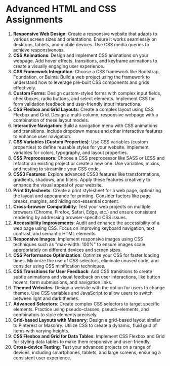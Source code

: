 # **Advanced HTML and CSS Assignments**

1. **Responsive Web Design**: Create a responsive website that adapts to various screen sizes and orientations. Ensure it works seamlessly on desktops, tablets, and mobile devices. Use CSS media queries to achieve responsiveness.
2. **CSS Animations**: Design and implement CSS animations on your webpage. Add hover effects, transitions, and keyframe animations to create a visually engaging user experience.
3. **CSS Framework Integration**: Choose a CSS framework like Bootstrap, Foundation, or Bulma. Build a web project using the framework to understand how to leverage pre-built CSS components and grids effectively.
4. **Custom Forms**: Design custom-styled forms with complex input fields, checkboxes, radio buttons, and select elements. Implement CSS for form validation feedback and user-friendly input interactions.
5. **CSS Flexbox and Grid Layouts**: Create a complex layout using CSS Flexbox and Grid. Design a multi-column, responsive webpage with a combination of these layout models.
6. **Interactive Navigation**: Build a navigation menu with CSS animations and transitions. Include dropdown menus and other interactive features to enhance user navigation.
7. **CSS Variables (Custom Properties)**: Use CSS variables (custom properties) to define reusable styles for your website. Implement variables for colors, typography, and layout properties.
8. **CSS Preprocessors**: Choose a CSS preprocessor like SASS or LESS and refactor an existing project or create a new one. Use variables, mixins, and nesting to streamline your CSS code.
9. **CSS3 Features**: Explore advanced CSS3 features like transformations, gradients, shadows, and filters. Apply these features creatively to enhance the visual appeal of your website.
10. **Print Stylesheets**: Create a print stylesheet for a web page, optimizing the layout and appearance for printing. Consider factors like page breaks, margins, and hiding non-essential content.
11. **Cross-browser Compatibility**: Test your web projects on multiple browsers (Chrome, Firefox, Safari, Edge, etc.) and ensure consistent rendering by addressing browser-specific CSS issues.
12. **Accessibility Improvements**: Audit and enhance the accessibility of a web page using CSS. Focus on improving keyboard navigation, text contrast, and semantic HTML elements.
13. **Responsive Images**: Implement responsive images using CSS techniques such as "max-width: 100%" to ensure images scale appropriately on different devices and screen sizes.
14. **CSS Performance Optimization**: Optimize your CSS for faster loading times. Minimize the use of CSS selectors, eliminate unused code, and consider using CSS minification techniques.
15. **CSS Transitions for User Feedback**: Add CSS transitions to create subtle animations and visual feedback on user interactions, like button hovers, form submissions, and navigation links.
16. **Themed Websites**: Design a website with the option for users to change themes. Use CSS variables and JavaScript to allow users to switch between light and dark themes.
17. **Advanced Selectors**: Create complex CSS selectors to target specific elements. Practice using pseudo-classes, pseudo-elements, and combinators to style elements precisely.
18. **Grid-based Layouts with Masonry**: Design a grid-based layout similar to Pinterest or Masonry. Utilize CSS to create a dynamic, fluid grid of items with varying heights.
19. **CSS Flexbox and Grid for Data Tables**: Implement CSS Flexbox and Grid for styling data tables to make them responsive and user-friendly.
20. **Cross-device Testing**: Test your advanced projects on a range of devices, including smartphones, tablets, and large screens, ensuring a consistent user experience.
